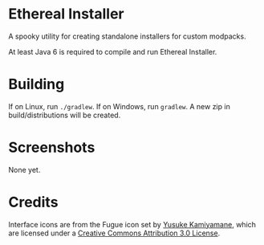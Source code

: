 Ethereal Installer
==================

A spooky utility for creating standalone installers for custom modpacks. 

At least Java 6 is required to compile and run Ethereal Installer.

Building
========
If on Linux, run `./gradlew`.
If on Windows, run `gradlew`.
A new zip in build/distributions will be created.


Screenshots
===========
None yet.

Credits
=======
Interface icons are from the Fugue icon set by [Yusuke Kamiyamane](http://p.yusukekamiyamane.com/), which are licensed under a [Creative Commons Attribution 3.0 License](http://creativecommons.org/licenses/by/3.0/).